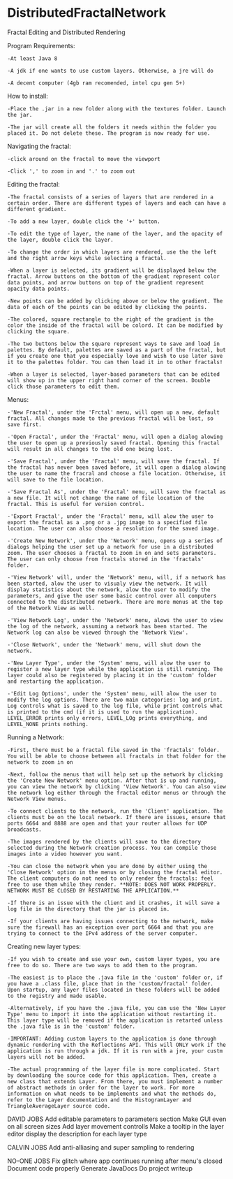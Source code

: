 # DistributedFractalNetwork
Fractal Editing and Distributed Rendering

Program  Requirements:

	-At least Java 8

	-A jdk if one wants to use custom layers. Otherwise, a jre will do

	-A decent computer (4gb ram recomended, intel cpu gen 5+)


How to install:

	-Place the .jar in a new folder along with the textures folder. Launch the jar.

	-The jar will create all the folders it needs within the folder you placed it. Do not delete these. The program is now ready for use.


Navigating the fractal:

	-click around on the fractal to move the viewport

	-Click ',' to zoom in and '.' to zoom out


Editing the fractal:

	-The fractal consists of a series of layers that are rendered in a certain order. There are different types of layers and each can have a different gradient.

	-To add a new layer, double click the '+' button.

	-To edit the type of layer, the name of the layer, and the opacity of the layer, double click the layer.

	-To change the order in which layers are rendered, use the the left and the right arrow keys while selecting a fractal.

	-When a layer is selected, its gradient will be displayed below the fractal. Arrow buttons on the bottom of the gradient represent color data points, and arrow buttons on top of the gradient represent opacity data points.

	-New points can be added by clicking above or below the gradient. The data of each of the points can be edited by clicking the points.

	-The colored, square rectangle to the right of the gradient is the color the inside of the fractal will be colord. It can be modified by clicking the square.

	-The two buttons below the square represent ways to save and load in palettes. By default, palettes are saved as a part of the fractal, but if you create one that you especially love and wish to use later save it to the palettes folder. You can then load it in to other fractals!

	-When a layer is selected, layer-based parameters that can be edited will show up in the upper right hand corner of the screen. Double click those parameters to edit them.	


Menus:

	-'New Fractal', under the 'Frctal' menu, will open up a new, default fractal. All changes made to the previous fractal will be lost, so save first.

	-'Open Fractal', under the 'Fractal' menu, will open a dialog alowing the user to open up a previously saved fractal. Opening this fractal will result in all changes to the old one being lost.

	-'Save Fractal', under the 'Fractal' menu, will save the fractal. If the fractal has never been saved before, it will open a dialog alowing the user to name the fracral and choose a file location. Otherwise, it will save to the file location.

	-'Save Fractal As', under the 'Fractal' menu, will save the fractal as a new file. It will not change the name of file location of the fractal. This is useful for version control.

	-'Export Fractal', under the 'Fractal' menu, will alow the user to export the fractal as a .png or a .jpg image to a specified file location. The user can also choose a resolution for the saved image.

	-'Create New Network', under the 'Network' menu, opens up a series of dialogs helping the user set up a network for use in a distributed zoom. The user chooses a fractal to zoom in on and sets parameters. The user can only choose from fractals stored in the 'fractals' folder.

	-'View Network' will, under the 'Network' menu, will, if a network has been started, alow the user to visualy view the network. It will display statistics about the network, alow the user to modify the parameters, and give the user some basic control over all computers connected to the distributed network. There are more menus at the top of the Network View as well.

	-'View Network Log', under the 'Network' menu, alows the user to view the log of the network, assuming a network has been started. The Network log can also be viewed through the 'Network View'.

	-'Close Network', under the 'Network' menu, will shut down the network.

	-'New Layer Type', under the 'System' menu, will alow the user to register a new layer type while the application is still running. The layer could also be registered by placing it in the 'custom' folder and restarting the application.

	-'Edit Log Options', under the 'System' menu, will alow the user to modify the log options. There are two main categories: log and print. Log controls what is saved to the log file, while print controls what is printed to the cmd (if it is used to run the application). LEVEL_ERROR prints only errors, LEVEL_LOg prints everything, and LEVEL_NONE prints nothing.


Running a Network:

	-First, there must be a fractal file saved in the 'fractals' folder. You will be able to choose between all fractals in that folder for the network to zoom in on

	-Next, follow the menus that will help set up the network by clicking the 'Create New Network' menu option. After that is up and running, you can view the network by clicking 'View Network'. You can also view the network log either through the fractal editor menus or through the Network View menus.

	-To connect clients to the network, run the 'Client' application. The clients must be on the local network. If there are issues, ensure that ports 6664 and 8888 are open and that your router allows for UDP broadcasts. 

	-The images rendered by the clients will save to the directory selected during the Network creation process. You can compile those images into a video however you want.

	-You can close the network when you are done by either using the 'Close Network' option in the menus or by closing the fractal editor. The client computers do not need to only render the fractals: feel free to use them while they render. **NOTE: DOES NOT WORK PROPERLY. NETWORK MUST BE CLOSED BY RESTARTING THE APPLICATION.**

	-If there is an issue with the client and it crashes, it will save a log file in the directory that the jar is placed in.

	-If your clients are having issues connecting to the network, make sure the firewall has an exception over port 6664 and that you are trying to connect to the IPv4 address of the server computer.	


Creating new layer types:

	-If you wish to create and use your own, custom layer types, you are free to do so. There are two ways to add them to the program. 

	-The easiest is to place the .java file in the 'custom' folder or, if you have a .class file, place that in the 'custom/fractal' folder. Upon startup, any layer files located in these folders will be added to the registry and made usable.

	-Alternatively, if you have the .java file, you can use the 'New Layer Type' menu to import it into the application without restarting it. This layer type will be removed if the application is retarted unless the .java file is in the 'custom' folder.

	-IMPORTANT: Adding custom layers to the application is done through dynamic rendering with the Reflections API. This will ONLY work if the application is run through a jdk. If it is run with a jre, your custm layers will not be added.

	-The actual programming of the layer file is more complicated. Start by downloading the source code for this application. Then, create a new class that extends Layer. From there, you must implement a number of abstract methods in order for the layer to work. For more information on what needs to be implements and what the methods do, refer to the Layer documentation and the HistogramLayer and TriangleAverageLayer source code.


DAVID JOBS
Add editable parameters to parameters section
Make GUI even on all screen sizes
Add layer movement controlls
Make a tooltip in the layer editor display the description for each layer type


CALVIN JOBS
Add anti-alliasing and super sampling to rendering


NO-ONE JOBS
Fix glitch where app continues running after menu's closed
Document code properly
Generate JavaDocs
Do project writeup



